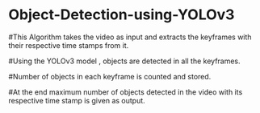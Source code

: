 # Object-Detection-using-YOLOv3

#This Algorithm takes the video as input and extracts the keyframes with their respective time stamps from it.

#Using the YOLOv3 model , objects are detected in all the keyframes.

#Number of objects in each keyframe is counted and stored.

#At the end maximum number of objects detected in the video with its respective time stamp is given as output.
